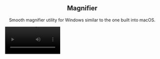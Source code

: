 <h2 align="center"><br>Magnifier</h2>
<p align="center">Smooth magnifier utility for Windows similar to the one built into macOS.</p>

<video src='https://i.imgur.com/7KFp7J9.mp4' width=180/>

## Usage: `Win+Shift` +

- Scrollwheel to zoom in/out
- Q to quit

## License

This software is released under the terms of the MIT license.
